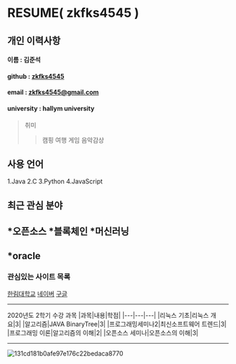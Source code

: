 # RESUME( zkfks4545 )

## 개인 이력사항

#### 이름 : 김준석
#### github : [zkfks4545][github]
#### email : zkfks4545@gmail.com
#### university : hallym university

>취미
>>캠핑
>>여행
>>게임
>>음악감상

## 사용 언어
 1.Java
 2.C
 3.Python
 4.JavaScript

## 최근 관심 분야
*오픈소스
*블록체인
*머신러닝
--------------------
*oracle
--------------------
### 관심있는 사이트 목록
[한림대학교][hallym]
[네이버][naver]
[구글][google]

--------------------

2020년도 2학기 수강 과목
|과목|내용|학점|
|---|---|---|
|리눅스 기초|리눅스 개요|3|
|알고리즘|JAVA BinaryTree|3|
|프로그래밍세미나2|최신소프트웨어 트렌드|3|
|프로그래밍 이론|알고리즘의 이해|2|
|오픈소스 세미나|오픈소스의 이해|3|

--------------------

![131cd181b0afe97e176c22bedaca8770](https://user-images.githubusercontent.com/54013492/135622957-132f3673-9c33-43f5-9561-ce053b9b6108.jpg)



[github]: https://github.com/zkfks4545
[google]: http://www.google.com
[naver]: http://www.naver.com
[hallym]: http://hallym.ac.kr

